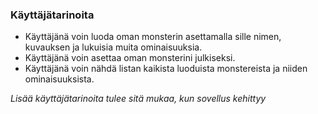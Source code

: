 ### Käyttäjätarinoita

* Käyttäjänä voin luoda oman monsterin asettamalla sille nimen, kuvauksen ja lukuisia muita ominaisuuksia.
* Käyttäjänä voin asettaa oman monsterini julkiseksi.
* Käyttäjänä voin nähdä listan kaikista luoduista monstereista ja niiden ominaisuuksista.

*Lisää käyttäjätarinoita tulee sitä mukaa, kun sovellus kehittyy*
